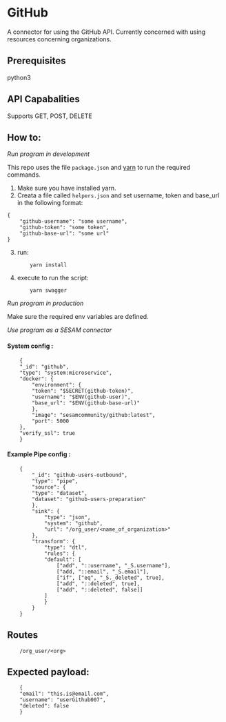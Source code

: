 # GitHub
A connector for using the GitHub API. Currently concerned with using resources concerning organizations.

## Prerequisites
python3

## API Capabalities
Supports GET, POST, DELETE

## How to:

*Run program in development*

This repo uses the file ```package.json``` and [yarn](https://yarnpkg.com/lang/en/) to run the required commands.

1. Make sure you have installed yarn.
2. Creata a file called ```helpers.json``` and set username, token and base_url in the following format:
```
{
    "github-username": "some username",
    "github-token": "some token",
    "github-base-url": "some url"
}
```
3. run:
    ```
        yarn install
    ```
4. execute to run the script:
    ```
        yarn swagger
    ```

*Run program in production*

Make sure the required env variables are defined.

*Use program as a SESAM connector*

#### System config :

```
    {
    "_id": "github",
    "type": "system:microservice",
    "docker": {
        "environment": {
        "token": "$SECRET(github-token)",
        "username": "$ENV(github-user)",
        "base_url": "$ENV(github-base-url)"
        },
        "image": "sesamcommunity/github:latest",
        "port": 5000
    },
    "verify_ssl": true
    }
```

#### Example Pipe config :

```
    {
        "_id": "github-users-outbound",
        "type": "pipe",
        "source": {
        "type": "dataset",
        "dataset": "github-users-preparation"
        },
        "sink": {
            "type": "json",
            "system": "github",
            "url": "/org_user/<name_of_organization>"
        },
        "transform": {
            "type": "dtl",
            "rules": {
            "default": [
                ["add", "::username", "_S.username"],
                ["add, "::email", "_S.email"],
                ["if", ["eq", "_S._deleted", true],
                ["add", "::deleted", true],
                ["add", "::deleted", false]]
            ]
            }
        }
    }
```

## Routes
```
    /org_user/<org>
```

## Expected payload:
```
    {
	"email": "this.is@email.com",
	"username": "userGithub007",
	"deleted": false
    }
```